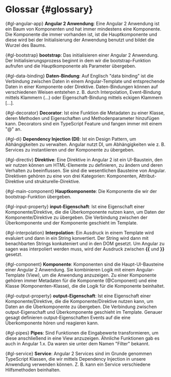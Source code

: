 # Glossar {#glossary}

{#gl-angular-app}
__Angular 2 Anwendung__: Eine Angular 2 Anwendung ist ein Baum von Komponenten und hat immer mindestens eine Komponente. Die Komponente die immer vorhanden ist, ist die Hauptkomponente und diese wird bei der Initialisierung der Anwendung benutzt und bildet die Wurzel des Baums.

{#gl-bootstrap}
__bootstrap__: Das initialisieren einer Angular 2 Anwendung. Der Initialisierungsprozess beginnt in dem wir die bootstrap-Funktion aufrufen und die Hauptkomponente als Parameter übergeben.

{#gl-data-binding}
__Daten-Bindung__: Auf Englisch "data binding" ist die Verbindung zwischen Daten in einem Angular-Template und entsprechende Daten in einer Komponente oder Direktive. Daten-Bindungen können auf verschiedenen Weisen entstehen z. B. durch Interpolation, Event-Bindung mittels Klammern (...) oder Eigenschaft-Bindung mittels eckigen Klammern [...].

{#gl-decorator}
__Decorator__: Ist eine Funktion die Metadaten zu einer Klasse, deren Methoden und Eigenschaften und Methodenparameter hinzufügen kann. Decorators sind ein TypeScript Feature und fangen immer mit einem "@" an.

{#gl-di}
__Dependency Injection (DI)__: Ist ein Design Pattern, um Abhängigkeiten zu verwalten. Angular nutzt DI, um Abhängigkeiten wie z. B. Services zu instantiieren und der Komponente zu übergeben.

{#gl-directiv}
__Direktive__: Eine Direktive in Angular 2 ist ein UI-Baustein, den wir nutzen können um HTML-Elemente zu definieren, zu ändern und deren Verhalten zu beeinflussen. Sie sind die wesentlichen Bausteine von Angular. Direktiven gehören zu eine von drei Kategorien: Komponenten, Attribut-Direktive und strukturelle-Direktive.

{#gl-main-component}
__Hauptkomponente__: Die Komponente die wir der bootstrap-Funktion übergeben.

{#gl-input-property}
__input-Eigenschaft__: Ist eine Eigenschaft einer Komponente/Direktive, die die Überkomponente nutzen kann, um Daten der Komponente/Direktive zu übergeben. Die Verbindung zwischen der Überkomponente und der Komponente geschieht im Template.

{#gl-interpolation}
__Interpolation__: Ein Ausdruck in einem Template wird evaluiert und dann in ein String konvertiert. Der String wird dann mit benachbarten Strings konkateniert und in den DOM gesetzt. Um Angular zu sagen was interpoliert werden muss, wird der Ausdruck zwischen __{{__ und __}}__ gesetzt.

{#gl-component}
__Komponente__: Komponenten sind die Haupt-UI-Bausteine einer Angular 2 Anwendung. Sie kombinieren Logik mit einem Angular-Template (View), um die Anwendung anzuzeigen. Zu einer Komponente gehören immer Metadaten für die Komponente (@Component) und eine Klasse (Komponenten-Klasse), die die Logik für die Komponente beinhaltet.

{#gl-output-property}
__output-Eigenschaft__: Ist eine Eigenschaft einer Komponente/Direktive, die die Komponente/Direktive nutzen kann, um Daten an die Überkomponente zu übergeben. Die Verbindung zwischen output-Eigenschaft und Überkomponente geschieht im Template. Genauer gesagt definieren output-Eigenschaften Events auf die eine Überkomponente hören und reagieren kann.

{#gl-pipes}
__Pipes__: Sind Funktionen die Eingabewerte transformieren, um diese anschließend in eine View anzuzeigen. Ähnliche Funktionen gab es auch in Angular 1.x. Da waren sie unter dem Namen "Filter" bekannt.

{#gl-service}
__Service__: Angular 2 Services sind im Grunde genommen TypeScript Klassen, die wir mittels Dependency Injection in unsere Anwendung verwenden können. Z. B. kann ein Service verschiedene Hilfsmethoden beinhalten.


